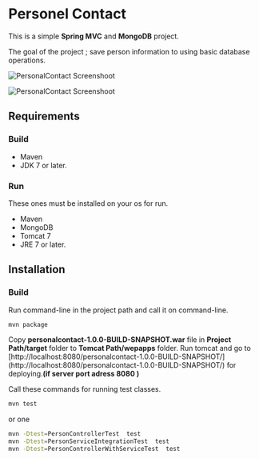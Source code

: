 # Personel Contact

 This is a simple **Spring MVC** and **MongoDB** project.
 
 The goal of the project ; save person information to using basic database operations.
 
 ![PersonalContact Screenshoot](http://alicankustemur.github.io/images/PersonalContactScreenshoot-1.jpg)
 
 ![PersonalContact Screenshoot](http://alicankustemur.github.io/images/PersonalContactScreenshoot-2.jpg)
 
## Requirements

### Build
 - Maven
 - JDK 7 or later.
 
### Run

 These ones must be installed on your os for run.
 - Maven 
 - MongoDB 
 - Tomcat 7
 - JRE 7 or later.
 
## Installation

### Build
Run command-line in the project path and call it on command-line.
```sh
mvn package
```

Copy **personalcontact-1.0.0-BUILD-SNAPSHOT.war** file in **Project Path/target** folder to **Tomcat Path/wepapps** folder.
Run tomcat and go to [http://localhost:8080/personalcontact-1.0.0-BUILD-SNAPSHOT/] (http://localhost:8080/personalcontact-1.0.0-BUILD-SNAPSHOT/) for deploying.**(if server port adress 8080 )**

Call these commands for running test classes.

```sh
mvn test
```
or one
```sh
mvn -Dtest=PersonControllerTest  test
mvn -Dtest=PersonServiceIntegrationTest  test
mvn -Dtest=PersonControllerWithServiceTest  test
```





